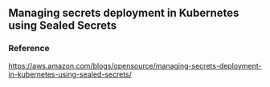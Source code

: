 ## Managing secrets deployment in Kubernetes using Sealed Secrets




### Reference
https://aws.amazon.com/blogs/opensource/managing-secrets-deployment-in-kubernetes-using-sealed-secrets/
